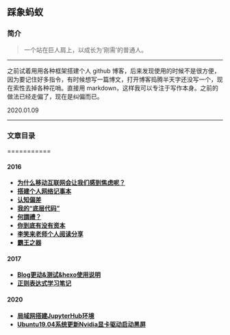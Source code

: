 ## 踩象蚂蚁

### 简介

> 一个站在巨人肩上，以成长为‘刚需’的普通人。

---

之前试着用用各种框架搭建个人 github 博客，后来发现使用的时候不是很方便，因为要记住好多指令，有时候想写一篇博文，打开博客捣腾半天字还没写一个，现在索性去掉各种花哨。直接用 markdown，这样我可以专注于写作本身。之前的做法已经走偏了，现在是纠偏而已。

2020.01.09

---

### 文章目录
===========

#### 2016

- [**为什么移动互联网会让我们感到焦虑呢？**](2016/crisis-awareness.md)
- [**搭建个人网络记事本**](2016/First-Personal-Note.md)
- [**认知偏差**](2016/He-didn-t-realize-that-he-didn-t-know.md)
- [**我的“底层代码”**](2016/principle-and-concept.md)
- [**何謂禮？**](2016/何謂禮？.md)
- [**你到底有没有资本**](2016/你到底有没有资本.md)
- [**李笑来老师个人阅读分享**](2016/李笑来老师个人阅读分享.md)
- [**霸王之器**](2016/霸王之器.md)

#### 2017

- [**Blog更动&测试&hexo使用说明**](2017/Blog更动&测试&hexo使用说明.md)
- [**正则表达式学习笔记**](2017/正则表达式学习笔记.md)

#### 2020
- [**局域网搭建JupyterHub环境**](2020/局域网搭建JupyterHub环境.md)
- [**Ubuntu19.04系统更新Nvidia显卡驱动启动黑屏**](2020/Ubuntu19.04系统更新Nvidia显卡驱动启动黑屏.md)